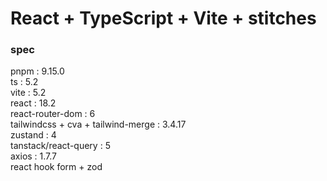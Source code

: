 # React + TypeScript + Vite + stitches

### spec

pnpm : 9.15.0  
ts : 5.2  
vite : 5.2  
react : 18.2  
react-router-dom : 6  
tailwindcss + cva + tailwind-merge : 3.4.17  
zustand : 4  
tanstack/react-query : 5  
axios : 1.7.7  
react hook form + zod
